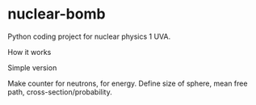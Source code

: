 # nuclear-bomb

Python coding project for nuclear physics 1 UVA.

How it works

Simple version

Make counter for neutrons, for energy. Define size of sphere, mean free path, cross-section/probability. 
